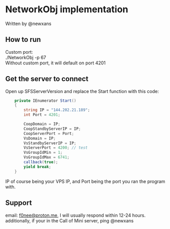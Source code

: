 # NetworkObj implementation
Written by @newxans
## How to run
Custom port:  
./NetworkObj -p 67  
Without custom port, it will default on port 4201
## Get the server to connect
Open up SFSServerVersion and replace the Start function with this code:  
```cs
	private IEnumerator Start()
	{
		string IP = "144.202.21.189";
		int Port = 4201;

		CoopDomain = IP;
		CoopStandbyServerIP = IP;
		CoopServerPort = Port;
		VsDomain = IP;
		VsStandbyServerIP = IP;
		VsServerPort = 4200; // test
		VsGroupIdMin = 1;
		VsGroupIdMax = 6741;
		callback(true);
		yield break;
	}
```
IP of course being your VPS IP, and Port being the port you ran the program with.
## Support
email: f0nee@proton.me, I will usually respond within 12-24 hours.  
additionally, if your in the Call of Mini server, ping @newxans
